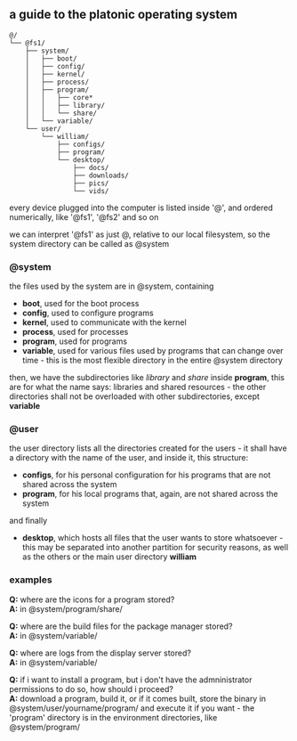 ## a guide to the platonic operating system

```
@/
└── @fs1/
    ├── system/
    │   ├── boot/
    │   ├── config/
    │   ├── kernel/
    │   ├── process/
    │   ├── program/
    │   │   ├── core*
    │   │   ├── library/
    │   │   └── share/
    │   └── variable/
    └── user/
        └── william/
            ├── configs/
            ├── program/
            └── desktop/
                ├── docs/
                ├── downloads/
                ├── pics/
                └── vids/
```

every device plugged into the computer is listed inside '@', and ordered numerically, like '@fs1', '@fs2' and so on

we can interpret '@fs1' as just @, relative to our local filesystem, so the system directory can be called as @system

### @system

the files used by the system are in @system, containing

- **boot**, used for the boot process
- **config**, used to configure programs
- **kernel**, used to communicate with the kernel
- **process**, used for processes
- **program**, used for programs
- **variable**, used for various files used by programs that can change over time - this is the most flexible directory in the entire @system directory

then, we have the subdirectories like *library* and *share* inside **program**, this are for what the name says: libraries and shared resources - the other directories shall not be overloaded with other subdirectories, except **variable**

### @user

the user directory lists all the directories created for the users - it shall have a directory with the name of the user, and inside it, this structure:

- **configs**, for his personal configuration for his programs that are not shared across the system
- **program**, for his local programs that, again, are not shared across the system

and finally

- **desktop**, which hosts all files that the user wants to store whatsoever - this may be separated into another partition for security reasons, as well as the others or the main user directory **william**

### examples

**Q:** where are the icons for a program stored?  
**A:** in @system/program/share/

**Q:** where are the build files for the package manager   stored?  
**A:** in @system/variable/

**Q:** where are logs from the display server stored?  
**A:** in @system/variable/

**Q:** if i want to install a program, but i don't have the admninistrator permissions to do so, how should i proceed?   
**A:** download a program, build it, or if it comes built, store the binary in @system/user/yourname/program/ and execute it if you want - the 'program' directory is in the environment directories, like @system/program/

